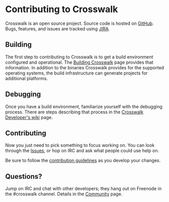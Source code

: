 # Contributing to Crosswalk
Crosswalk is an open source project. Source code is hosted on 
[GitHub](http://github.com/crosswalk-project). Bugs, features, and issues 
are tracked using [JIRA](https://crosswalk-project.org/jira).

## Building
The first step to contributing to Crosswalk is to get a build environment configured and operational. The [Building Crosswalk](#contribute/building_crosswalk) page provides that information. In addition to the binaries Crosswalk provides for the supported operating systems, the build infrastructure can generate projects for additional platforms. 

## Debugging
Once you have a build environment, familiarize yourself with the debugging process. There are steps describing that 
process in the [Crosswalk Developer's wiki](#wiki/home/for-developers) page.

## Contributing
Now you just need to pick something to focus working on. You can look 
through the [Issues](https://crosswalk-project.org/jira), 
or hop on IRC and ask what people could use help on.

Be sure to follow the [contribution guidelines](#contribute/contributing-code) as you develop your changes.

## Questions?
Jump on IRC and chat with other developers; they hang out on Freenode in the #crosswalk channel. Details in the [Community](#documentation/community) page.
